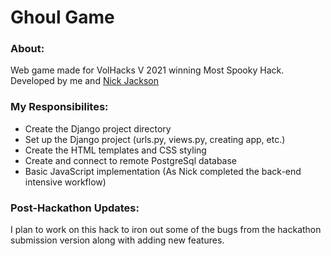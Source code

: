# Ghoul Game
### About:
Web game made for VolHacks V 2021 winning Most Spooky Hack.<br/>
Developed by me and [Nick Jackson](https://github.com/Njackson1011)
### My Responsibilites:
* Create the Django project directory
* Set up the Django project (urls.py, views.py, creating app, etc.)
* Create the HTML templates and CSS styling
* Create and connect to remote PostgreSql database
* Basic JavaScript implementation (As Nick completed the back-end intensive workflow)
### Post-Hackathon Updates:
I plan to work on this hack to iron out some of the bugs from the hackathon submission version along with adding new features.
